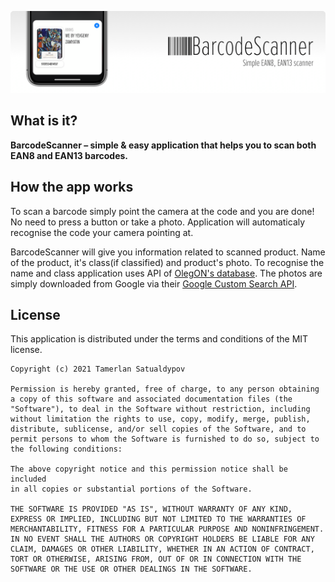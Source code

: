 ![](https://github.com/onl1ner/onl1ner/blob/master/Resources/BarcodeScanner/Header.png)

## What is it?
**BarcodeScanner – simple & easy application that helps you to scan both EAN8 and EAN13 barcodes.** 

## How the app works
To scan a barcode simply point the camera at the code and you are done! No need to press a button or take a photo. Application will automaticaly recognise the code your camera pointing at. 

BarcodeScanner will give you information related to scanned product. Name of the product, it's class(if classified) and product's photo. To recognise the name and class application uses API of [OlegON's database](https://barcodes.olegon.ru "OlegON's database"). The photos are simply downloaded from Google via their [Google Custom Search API](https://developers.google.com/custom-search "Google Custom Search API").

## License
This application is distributed under the terms and conditions of the MIT license.
```
Copyright (c) 2021 Tamerlan Satualdypov
 
Permission is hereby granted, free of charge, to any person obtaining
a copy of this software and associated documentation files (the
"Software"), to deal in the Software without restriction, including
without limitation the rights to use, copy, modify, merge, publish,
distribute, sublicense, and/or sell copies of the Software, and to
permit persons to whom the Software is furnished to do so, subject to 
the following conditions:

The above copyright notice and this permission notice shall be included
in all copies or substantial portions of the Software.

THE SOFTWARE IS PROVIDED "AS IS", WITHOUT WARRANTY OF ANY KIND,
EXPRESS OR IMPLIED, INCLUDING BUT NOT LIMITED TO THE WARRANTIES OF
MERCHANTABILITY, FITNESS FOR A PARTICULAR PURPOSE AND NONINFRINGEMENT.
IN NO EVENT SHALL THE AUTHORS OR COPYRIGHT HOLDERS BE LIABLE FOR ANY
CLAIM, DAMAGES OR OTHER LIABILITY, WHETHER IN AN ACTION OF CONTRACT,
TORT OR OTHERWISE, ARISING FROM, OUT OF OR IN CONNECTION WITH THE
SOFTWARE OR THE USE OR OTHER DEALINGS IN THE SOFTWARE.
```

